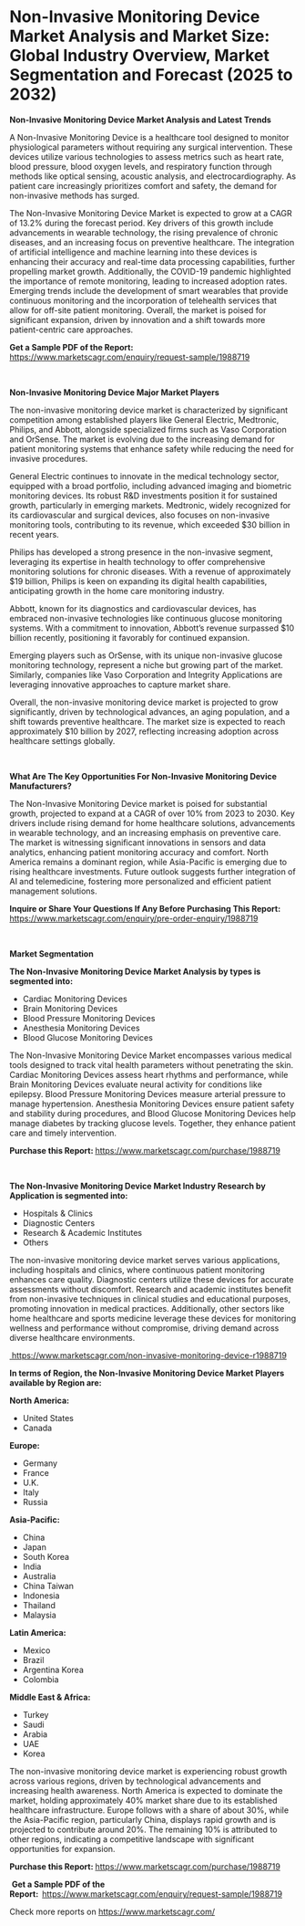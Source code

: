 <p><h1>Non-Invasive Monitoring Device Market Analysis and Market Size: Global Industry Overview, Market Segmentation and Forecast (2025 to 2032)</h1></p><p><strong>Non-Invasive Monitoring Device Market Analysis and Latest Trends</strong></p>
<p><p>A Non-Invasive Monitoring Device is a healthcare tool designed to monitor physiological parameters without requiring any surgical intervention. These devices utilize various technologies to assess metrics such as heart rate, blood pressure, blood oxygen levels, and respiratory function through methods like optical sensing, acoustic analysis, and electrocardiography. As patient care increasingly prioritizes comfort and safety, the demand for non-invasive methods has surged.</p><p>The Non-Invasive Monitoring Device Market is expected to grow at a CAGR of 13.2% during the forecast period. Key drivers of this growth include advancements in wearable technology, the rising prevalence of chronic diseases, and an increasing focus on preventive healthcare. The integration of artificial intelligence and machine learning into these devices is enhancing their accuracy and real-time data processing capabilities, further propelling market growth. Additionally, the COVID-19 pandemic highlighted the importance of remote monitoring, leading to increased adoption rates. Emerging trends include the development of smart wearables that provide continuous monitoring and the incorporation of telehealth services that allow for off-site patient monitoring. Overall, the market is poised for significant expansion, driven by innovation and a shift towards more patient-centric care approaches.</p></p>
<p><strong>Get a Sample PDF of the Report:&nbsp;</strong> <a href="https://www.marketscagr.com/enquiry/request-sample/1988719?utm_campaign=1944&utm_medium=2&utm_source=Github&utm_content=ia&utm_term=05032025&utm_id=non-invasive-monitoring-device">https://www.marketscagr.com/enquiry/request-sample/1988719</a></p>
<p>&nbsp;</p>
<p><strong>Non-Invasive Monitoring Device Major Market Players</strong></p>
<p><p>The non-invasive monitoring device market is characterized by significant competition among established players like General Electric, Medtronic, Philips, and Abbott, alongside specialized firms such as Vaso Corporation and OrSense. The market is evolving due to the increasing demand for patient monitoring systems that enhance safety while reducing the need for invasive procedures. </p><p>General Electric continues to innovate in the medical technology sector, equipped with a broad portfolio, including advanced imaging and biometric monitoring devices. Its robust R&D investments position it for sustained growth, particularly in emerging markets. Medtronic, widely recognized for its cardiovascular and surgical devices, also focuses on non-invasive monitoring tools, contributing to its revenue, which exceeded $30 billion in recent years.</p><p>Philips has developed a strong presence in the non-invasive segment, leveraging its expertise in health technology to offer comprehensive monitoring solutions for chronic diseases. With a revenue of approximately $19 billion, Philips is keen on expanding its digital health capabilities, anticipating growth in the home care monitoring industry.</p><p>Abbott, known for its diagnostics and cardiovascular devices, has embraced non-invasive technologies like continuous glucose monitoring systems. With a commitment to innovation, Abbott’s revenue surpassed $10 billion recently, positioning it favorably for continued expansion.</p><p>Emerging players such as OrSense, with its unique non-invasive glucose monitoring technology, represent a niche but growing part of the market. Similarly, companies like Vaso Corporation and Integrity Applications are leveraging innovative approaches to capture market share.</p><p>Overall, the non-invasive monitoring device market is projected to grow significantly, driven by technological advances, an aging population, and a shift towards preventive healthcare. The market size is expected to reach approximately $10 billion by 2027, reflecting increasing adoption across healthcare settings globally.</p></p>
<p>&nbsp;</p>
<p><strong>What Are The Key Opportunities For Non-Invasive Monitoring Device Manufacturers?</strong></p>
<p><p>The Non-Invasive Monitoring Device market is poised for substantial growth, projected to expand at a CAGR of over 10% from 2023 to 2030. Key drivers include rising demand for home healthcare solutions, advancements in wearable technology, and an increasing emphasis on preventive care. The market is witnessing significant innovations in sensors and data analytics, enhancing patient monitoring accuracy and comfort. North America remains a dominant region, while Asia-Pacific is emerging due to rising healthcare investments. Future outlook suggests further integration of AI and telemedicine, fostering more personalized and efficient patient management solutions.</p></p>
<p><strong>Inquire or Share Your Questions If Any Before Purchasing This Report:</strong> <a href="https://www.marketscagr.com/enquiry/pre-order-enquiry/1988719?utm_campaign=1944&utm_medium=2&utm_source=Github&utm_content=ia&utm_term=05032025&utm_id=non-invasive-monitoring-device">https://www.marketscagr.com/enquiry/pre-order-enquiry/1988719</a></p>
<p>&nbsp;</p>
<p><strong>Market Segmentation</strong></p>
<p><strong>The Non-Invasive Monitoring Device Market Analysis by types is segmented into:</strong></p>
<p><ul><li>Cardiac Monitoring Devices</li><li>Brain Monitoring Devices</li><li>Blood Pressure Monitoring Devices</li><li>Anesthesia Monitoring Devices</li><li>Blood Glucose Monitoring Devices</li></ul></p>
<p><p>The Non-Invasive Monitoring Device Market encompasses various medical tools designed to track vital health parameters without penetrating the skin. Cardiac Monitoring Devices assess heart rhythms and performance, while Brain Monitoring Devices evaluate neural activity for conditions like epilepsy. Blood Pressure Monitoring Devices measure arterial pressure to manage hypertension. Anesthesia Monitoring Devices ensure patient safety and stability during procedures, and Blood Glucose Monitoring Devices help manage diabetes by tracking glucose levels. Together, they enhance patient care and timely intervention.</p></p>
<p><strong>Purchase this Report:&nbsp;</strong><a href="https://www.marketscagr.com/purchase/1988719?utm_campaign=1944&utm_medium=2&utm_source=Github&utm_content=ia&utm_term=05032025&utm_id=non-invasive-monitoring-device">https://www.marketscagr.com/purchase/1988719</a></p>
<p>&nbsp;</p>
<p><strong>The Non-Invasive Monitoring Device Market Industry Research by Application is segmented into:</strong></p>
<p><ul><li>Hospitals & Clinics</li><li>Diagnostic Centers</li><li>Research & Academic Institutes</li><li>Others</li></ul></p>
<p><p>The non-invasive monitoring device market serves various applications, including hospitals and clinics, where continuous patient monitoring enhances care quality. Diagnostic centers utilize these devices for accurate assessments without discomfort. Research and academic institutes benefit from non-invasive techniques in clinical studies and educational purposes, promoting innovation in medical practices. Additionally, other sectors like home healthcare and sports medicine leverage these devices for monitoring wellness and performance without compromise, driving demand across diverse healthcare environments.</p></p>
<p><a href="https://www.marketscagr.com/non-invasive-monitoring-device-r1988719?utm_campaign=1944&utm_medium=2&utm_source=Github&utm_content=ia&utm_term=05032025&utm_id=non-invasive-monitoring-device">&nbsp;https://www.marketscagr.com/non-invasive-monitoring-device-r1988719</a></p>
<p><strong>In terms of Region, the Non-Invasive Monitoring Device Market Players available by Region are:</strong></p>
<p>
    <p> <strong> North America: </strong>
        <ul>
            <li>United States</li>
            <li>Canada</li>
        </ul>
        </p> 
    <p> <strong> Europe: </strong>
        <ul>
            <li>Germany</li>
            <li>France</li>
            <li>U.K.</li>
            <li>Italy</li>
            <li>Russia</li>
        </ul>
        </p> 
    <p> <strong> Asia-Pacific: </strong>
        <ul>
            <li>China</li>
            <li>Japan</li>
            <li>South Korea</li>
            <li>India</li>
            <li>Australia</li>
            <li>China Taiwan</li>
            <li>Indonesia</li>
            <li>Thailand</li>
            <li>Malaysia</li>
        </ul>
        </p> 
    <p> <strong> Latin America: </strong>
        <ul>
            <li>Mexico</li>
            <li>Brazil</li>
            <li>Argentina Korea</li>
            <li>Colombia</li>
        </ul>
        </p> 
    <p> <strong> Middle East & Africa: </strong>
        <ul>
            <li>Turkey</li>
            <li>Saudi</li>
            <li>Arabia</li>
            <li>UAE</li>
            <li>Korea</li>
        </ul>
    </p>
    </p>
<p><p>The non-invasive monitoring device market is experiencing robust growth across various regions, driven by technological advancements and increasing health awareness. North America is expected to dominate the market, holding approximately 40% market share due to its established healthcare infrastructure. Europe follows with a share of about 30%, while the Asia-Pacific region, particularly China, displays rapid growth and is projected to contribute around 20%. The remaining 10% is attributed to other regions, indicating a competitive landscape with significant opportunities for expansion.</p></p>
<p><strong>Purchase this Report: </strong><a href="https://www.marketscagr.com/purchase/1988719?utm_campaign=1944&utm_medium=2&utm_source=Github&utm_content=ia&utm_term=05032025&utm_id=non-invasive-monitoring-device">https://www.marketscagr.com/purchase/1988719</a></p>
<p>&nbsp;<strong>Get a Sample PDF of the Report:&nbsp;&nbsp;</strong><a href="https://www.marketscagr.com/enquiry/request-sample/1988719?utm_campaign=1944&utm_medium=2&utm_source=Github&utm_content=ia&utm_term=05032025&utm_id=non-invasive-monitoring-device">https://www.marketscagr.com/enquiry/request-sample/1988719</a></p>
<p><strong></strong></p>
<p>Check more reports on <a href="https://www.marketscagr.com/?utm_campaign=1944&utm_medium=2&utm_source=Github&utm_content=ia&utm_term=05032025&utm_id=non-invasive-monitoring-device">https://www.marketscagr.com/</a></p>